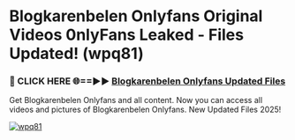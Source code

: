 # Blogkarenbelen Onlyfans Original Videos 0nlyFans Leaked - Files Updated! (wpq81)

<h3>🔴 CLICK HERE 🌐==►► <a href="https://tinyurl.com/ehrbuxhb" rel="nofollow">Blogkarenbelen Onlyfans Updated Files</a></h3>

Get Blogkarenbelen Onlyfans and all content. Now you can access all videos and pictures of Blogkarenbelen Onlyfans. New Updated Files 2025!

[![wpq81](https://i.imgur.com/lVYEuWS.gif)](https://tinyurl.com/ehrbuxhb)
